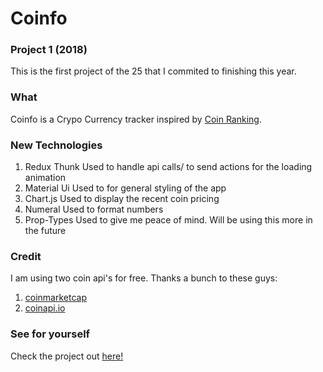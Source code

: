 # Coinfo

### Project 1 (2018)
This is the first project of the 25 that I commited to finishing this year.

### What
Coinfo is a Crypo Currency tracker inspired by [Coin Ranking](https://coinranking.com/).

### New Technologies
1. Redux Thunk
  Used to handle api calls/ to send actions for the loading animation
2. Material Ui
  Used to for general styling of the app
3. Chart.js
  Used to display the recent coin pricing
4. Numeral
  Used to format numbers
5. Prop-Types
  Used to give me peace of mind. Will be using this more in the future

### Credit
I am using two coin api's for free. Thanks a bunch to these guys:
1. [coinmarketcap](https://coinmarketcap.com)
2. [coinapi.io](https://www.coinapi.io)

### See for yourself
Check the project out [here!](http://www.joshuawootonn.com/coinfo)